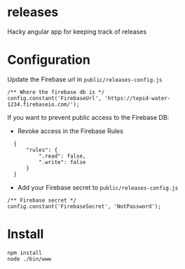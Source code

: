 # releases
Hacky angular app for keeping track of releases
 
# Configuration
Update the Firebase url in `public/releases-config.js`

```
/** Where the firebase db is */
config.constant('FirebaseUrl', 'https://tepid-water-1234.firebaseio.com/');
```

If you want to prevent public access to the Firebase DB:
  - Revoke access in the Firebase Rules
```
  {
      "rules": {
          ".read": false,
          ".write": false
      }
  }
```

  - Add your Firebase secret to `public/releases-config.js`
```
/** Firebase secret */
config.constant('FirebaseSecret', 'NotPassword');
```
 
# Install
```
npm install
node ./bin/www 
```
